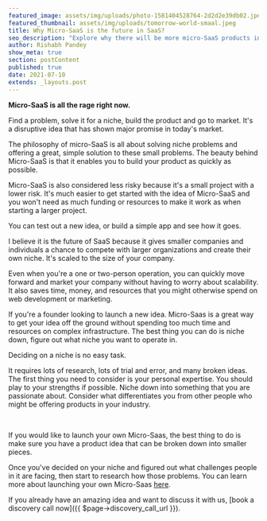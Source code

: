 ```yaml
---
featured_image: assets/img/uploads/photo-1581404528764-2d2d2e39db02.jpeg
featured_thumbnail: assets/img/uploads/tomorrow-world-smaal.jpeg
title: Why Micro-SaaS is the future in SaaS?
seo_description: "Explore why there will be more micro-SaaS products in the future. "
author: Rishabh Pandey
show_meta: true
section: postContent
published: true
date: 2021-07-10
extends: _layouts.post
---
```


**Micro-SaaS is all the rage right now.**

Find a problem, solve it for a niche, build the product and go to market. It's a disruptive idea that has shown major promise in today's market.

The philosophy of micro-SaaS is all about solving niche problems and offering a great, simple solution to these small problems. The beauty behind Micro-SaaS is that it enables you to build your product as quickly as possible.

Micro-SaaS is also considered less risky because it's a small project with a lower risk. It's much easier to get started with the idea of Micro-SaaS and you won't need as much funding or resources to make it work as when starting a larger project.

You can test out a new idea, or build a simple app and see how it goes.

I believe it is the future of SaaS because it gives smaller companies and individuals a chance to compete with larger organizations and create their own niche. It's scaled to the size of your company.

Even when you're a one or two-person operation, you can quickly move forward and market your company without having to worry about scalability. It also saves time, money, and resources that you might otherwise spend on web development or marketing.

If you're a founder looking to launch a new idea. Micro-Saas is a great way to get your idea off the ground without spending too much time and resources on complex infrastructure. The best thing you can do is niche down, figure out what niche you want to operate in.

<x-quote>
Deciding on a niche is no easy task.
</x-quote>

It requires lots of research, lots of trial and error, and many broken ideas. The first thing you need to consider is your personal expertise. You should play to your strengths if possible. Niche down into something that you are passionate about. Consider what differentiates you from other people who might be offering products in your industry.

<br/>

If you would like to launch your own Micro-Saas, the best thing to do is make sure you have a product idea that can be broken down into smaller pieces.

Once you've decided on your niche and figured out what challenges people in it are facing, then start to research how those problems. You can learn more about launching your own Micro-Saas [here](https://buffermint.com/articles/launch-your-micro-saas-product).

If you already have an amazing idea and want to discuss it with us, [book a discovery call now]({{ $page->discovery_call_url }}).

